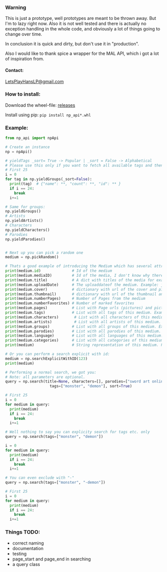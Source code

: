 ### Warning
This is just a prototype, well prototypes are meant to be thrown away.
But I'm to lazy right now.
Also it is not well tested and there is actually no exception handling in the whole code, and obviously a lot of things going to change over time.

In conclusion it is quick and dirty, but don't use it in "production".

Also I would like to thank spice a wrapper for the MAL API, which i got a lot of inspiration from.

#### Contact:
LetsPlayHansLP@gmail.com

### How to install:
Download the wheel-file:
[releases](https://github.com/LastDude/np_api/releases)

Install using pip:
`pip install np_api*.whl`
### Example:
```python
from np_api import npApi

# Create an instance
np = npApi()

# yieldTags _sort= True -> Popular | _sort = False -> Alphabetical
# Please use this only if you want to fetch all available tags and then save it.
# First 25
i = 0
for tag in np.yieldGroups(_sort=False):
  print(tag)  # {"name": **, "count": **, "id": ** }
  if i == 24:
    break
  i+=1

# Same for groups:
np.yieldGroups()
# Artists
np.yieldArtists()
# Characters
np.yieldCharacters()
# Parodies
np.yieldParodies()


# Next up you can pick a random one
medium = np.pickRandom()

# Thats a good example of introducing the Medium which has several attributes:
print(medium.id)              # Id of the medium
print(medium.mediaID)         # Id of the media, I don't know why there are two, but with this id you can search it
print(medium.title)           # A dict with titles of the media for example: {'japanese': '**', 'pretty': '**', 'english': '***'}
print(medium.uploadDate)      # The uploaddateof the medium. Example: jjjj-mm-dd hh:mm:ss
print(medium.cover)           # dictionary with url of the cover and picture information. Example: {'h': **, 't': '*', 'w': **, 'url': '**'}
print(medium.thumbnail)       # dictionary with url of the thumbnail and picture information. Example: {'h': **, 't': '*', 'w': **, 'urls': '**'}
print(medium.numberPages)     # Number of Pages from the medium
print(medium.numberFavorites) # Number of marked favorites
print(medium.pages)           # List with Page urls (pictures) and picture information. Example: [{'h': **, 't': '*', 'w': **}, {'h': **, 't': '*', 'w': **}, {'urls': ['**', '**', ....]}]
print(medium.tags)            # List with all tags of this medium. Example: [{'name': '***', 'count': **, 'id': **}, {'name': '***', 'count': **, 'id': **}, ...]
print(medium.characters)       # List with all characters of this medium. Example: same as above
print(medium.artists)          # List with all artists of this medium. Example: same as above
print(medium.groups)          # List with all groups of this medium. Example: same as above
print(medium.parodies)        # List with all parodies of this medium. Example: same as above
print(medium.language)        # List with all languages of this medium. Example:
print(medium.categories)      # List with all categories of this medium. Example:
print(medium)                 # String representation of this medium. Prints english title or first item in dic

# Or you can perform a search explicit with id:
medium = np.searchExplicitWithID(123)
print(medium)

# Performing a normal search, we got you:
# Note: all parameters are optional.
query = np.search(title=None, characters=[], parodies=["sword art online"], artist=[], groups=[],
                    tags=["monster", "demon"], sort=True)

# First 25
i = 0
for medium in query:
  print(medium)
  if i == 24:
    break
  i+=1

# Well nothing to say you can explicity search for tags etc. only
query = np.search(tags=["monster", "demon"])

i = 0
for medium in query:
  print(medium)
  if i == 24:
    break
  i+=1

# You can even exclude with "-"
query = np.search(tags=["monster", "-demon"])

# First 25
i = 0
for medium in query:
  print(medium)
  if i == 24:
    break
  i+=1

```

### Things TODO:
* correct naming
* documentation
* testing
* page_start and page_end in searching
* a query class
